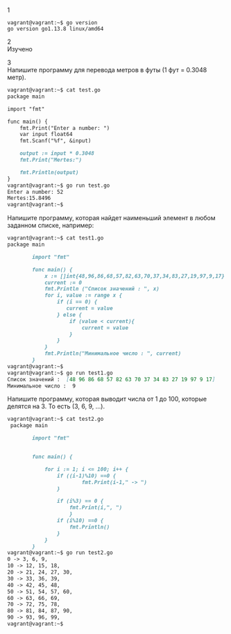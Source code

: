 1  
```
vagrant@vagrant:~$ go version
go version go1.13.8 linux/amd64
```
2  
Изучено  

3  
Напишите программу для перевода метров в футы (1 фут = 0.3048 метр).


```markdown
vagrant@vagrant:~$ cat test.go
package main

import "fmt"

func main() {
    fmt.Print("Enter a number: ")
    var input float64
    fmt.Scanf("%f", &input)

    output := input * 0.3048
    fmt.Print("Mertes:")

    fmt.Println(output)
}
vagrant@vagrant:~$ go run test.go
Enter a number: 52
Mertes:15.8496
vagrant@vagrant:~$
```

Напишите программу, которая найдет наименьший элемент в любом заданном списке, например:

```markdown
vagrant@vagrant:~$ cat test1.go
package main

        import "fmt"

        func main() {
            x := []int{48,96,86,68,57,82,63,70,37,34,83,27,19,97,9,17}
            current := 0
            fmt.Println ("Список значений : ", x)
            for i, value := range x {
                if (i == 0) {
                   current = value
                } else {
                    if (value < current){
                        current = value
                    }
                }
            }
            fmt.Println("Минимальное число : ", current)
        }
vagrant@vagrant:~$
vagrant@vagrant:~$ go run test1.go
Список значений :  [48 96 86 68 57 82 63 70 37 34 83 27 19 97 9 17]
Минимальное число :  9
```

Напишите программу, которая выводит числа от 1 до 100, которые делятся на 3. То есть (3, 6, 9, …).

```markdown
vagrant@vagrant:~$ cat test2.go
 package main

        import "fmt"


        func main() {

            for i := 1; i <= 100; i++ {
                if ((i-1)%10) ==0 {
                        fmt.Print(i-1," -> ")
                }

                if (i%3) == 0 {
                    fmt.Print(i,", ")
                    }
                if (i%10) ==0 {
                    fmt.Println()
                }
            }
        }
vagrant@vagrant:~$ go run test2.go
0 -> 3, 6, 9,
10 -> 12, 15, 18,
20 -> 21, 24, 27, 30,
30 -> 33, 36, 39,
40 -> 42, 45, 48,
50 -> 51, 54, 57, 60,
60 -> 63, 66, 69,
70 -> 72, 75, 78,
80 -> 81, 84, 87, 90,
90 -> 93, 96, 99,
vagrant@vagrant:~$
```